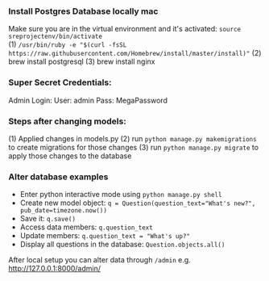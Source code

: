 ### Install Postgres Database locally mac
Make sure you are in the virtual environment and it's activated: `source sreprojectenv/bin/activate`  
(1) `/usr/bin/ruby -e "$(curl -fsSL https://raw.githubusercontent.com/Homebrew/install/master/install)"`
(2) brew install postgresql
(3) brew install nginx

### Super Secret Credentials:
Admin Login:
User: admin
Pass: MegaPassword

### Steps after changing models:
(1) Applied changes in models.py
(2) run `python manage.py makemigrations` to create migrations for those changes
(3) run `python manage.py migrate` to apply those changes to the database

### Alter database examples
* Enter python interactive mode using `python manage.py shell`
* Create new model object: `q = Question(question_text="What's new?", pub_date=timezone.now())`
* Save it: `q.save()`
* Access data members: `q.question_text`
* Update members: `q.question_text = "What's up?"`
* Display all questions in the database: `Question.objects.all()`  

After local setup you can alter data through `/admin` e.g. http://127.0.0.1:8000/admin/

